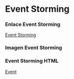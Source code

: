 # Event Storming

### Enlace Event Storming

[Event Storming](https://app.diagrams.net/#G1xzYwOvxS6JC0bIpPKa0dGDEK1k4xD4MM)

### Imagen Event Storming

### Event Storming HTML
[Event](Event%20Storming.drawio.html)
